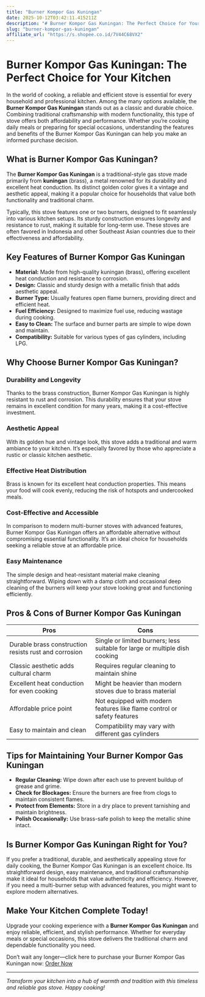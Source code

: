 ```yaml
---
title: "Burner Kompor Gas Kuningan"
date: 2025-10-12T03:42:11.415211Z
description: "# Burner Kompor Gas Kuningan: The Perfect Choice for Your Kitchen..."
slug: "burner-kompor-gas-kuningan"
affiliate_url: "https://s.shopee.co.id/7V44C68VX2"
---
```

# Burner Kompor Gas Kuningan: The Perfect Choice for Your Kitchen

In the world of cooking, a reliable and efficient stove is essential for every household and professional kitchen. Among the many options available, the **Burner Kompor Gas Kuningan** stands out as a classic and durable choice. Combining traditional craftsmanship with modern functionality, this type of stove offers both affordability and performance. Whether you’re cooking daily meals or preparing for special occasions, understanding the features and benefits of the Burner Kompor Gas Kuningan can help you make an informed purchase decision.

## What is Burner Kompor Gas Kuningan?

The **Burner Kompor Gas Kuningan** is a traditional-style gas stove made primarily from **kuningan** (brass), a metal renowned for its durability and excellent heat conduction. Its distinct golden color gives it a vintage and aesthetic appeal, making it a popular choice for households that value both functionality and traditional charm.

Typically, this stove features one or two burners, designed to fit seamlessly into various kitchen setups. Its sturdy construction ensures longevity and resistance to rust, making it suitable for long-term use. These stoves are often favored in Indonesia and other Southeast Asian countries due to their effectiveness and affordability.

## Key Features of Burner Kompor Gas Kuningan

- **Material:** Made from high-quality kuningan (brass), offering excellent heat conduction and resistance to corrosion.
- **Design:** Classic and sturdy design with a metallic finish that adds aesthetic appeal.
- **Burner Type:** Usually features open flame burners, providing direct and efficient heat.
- **Fuel Efficiency:** Designed to maximize fuel use, reducing wastage during cooking.
- **Easy to Clean:** The surface and burner parts are simple to wipe down and maintain.
- **Compatibility:** Suitable for various types of gas cylinders, including LPG.

## Why Choose Burner Kompor Gas Kuningan?

### Durability and Longevity

Thanks to the brass construction, Burner Kompor Gas Kuningan is highly resistant to rust and corrosion. This durability ensures that your stove remains in excellent condition for many years, making it a cost-effective investment.

### Aesthetic Appeal

With its golden hue and vintage look, this stove adds a traditional and warm ambiance to your kitchen. It’s especially favored by those who appreciate a rustic or classic kitchen aesthetic.

### Effective Heat Distribution

Brass is known for its excellent heat conduction properties. This means your food will cook evenly, reducing the risk of hotspots and undercooked meals.

### Cost-Effective and Accessible

In comparison to modern multi-burner stoves with advanced features, Burner Kompor Gas Kuningan offers an affordable alternative without compromising essential functionality. It’s an ideal choice for households seeking a reliable stove at an affordable price.

### Easy Maintenance

The simple design and heat-resistant material make cleaning straightforward. Wiping down with a damp cloth and occasional deep cleaning of the burners will keep your stove looking great and functioning efficiently.

## Pros & Cons of Burner Kompor Gas Kuningan

| Pros | Cons |
| --- | --- |
| Durable brass construction resists rust and corrosion | Single or limited burners; less suitable for large or multiple dish cooking |
| Classic aesthetic adds cultural charm | Requires regular cleaning to maintain shine |
| Excellent heat conduction for even cooking | Might be heavier than modern stoves due to brass material |
| Affordable price point | Not equipped with modern features like flame control or safety features |
| Easy to maintain and clean | Compatibility may vary with different gas cylinders |

## Tips for Maintaining Your Burner Kompor Gas Kuningan

- **Regular Cleaning:** Wipe down after each use to prevent buildup of grease and grime.
- **Check for Blockages:** Ensure the burners are free from clogs to maintain consistent flames.
- **Protect from Elements:** Store in a dry place to prevent tarnishing and maintain brightness.
- **Polish Occasionally:** Use brass-safe polish to keep the metallic shine intact.

## Is Burner Kompor Gas Kuningan Right for You?

If you prefer a traditional, durable, and aesthetically appealing stove for daily cooking, the Burner Kompor Gas Kuningan is an excellent choice. Its straightforward design, easy maintenance, and traditional craftsmanship make it ideal for households that value authenticity and efficiency. However, if you need a multi-burner setup with advanced features, you might want to explore modern alternatives.

## Make Your Kitchen Complete Today!

Upgrade your cooking experience with a **Burner Kompor Gas Kuningan** and enjoy reliable, efficient, and stylish performance. Whether for everyday meals or special occasions, this stove delivers the traditional charm and dependable functionality you need. 

Don’t wait any longer—click here to purchase your Burner Kompor Gas Kuningan now: [Order Now](https://s.shopee.co.id/7V44C68VX2)

---

*Transform your kitchen into a hub of warmth and tradition with this timeless and reliable gas stove. Happy cooking!*